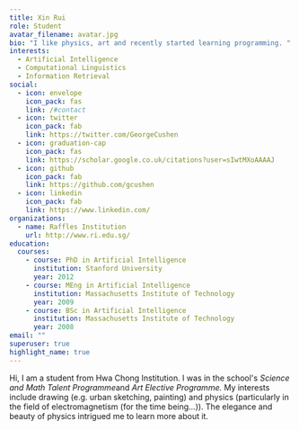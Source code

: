 ```yaml
---
title: Xin Rui
role: Student
avatar_filename: avatar.jpg
bio: "I like physics, art and recently started learning programming. "
interests:
  - Artificial Intelligence
  - Computational Linguistics
  - Information Retrieval
social:
  - icon: envelope
    icon_pack: fas
    link: /#contact
  - icon: twitter
    icon_pack: fab
    link: https://twitter.com/GeorgeCushen
  - icon: graduation-cap
    icon_pack: fas
    link: https://scholar.google.co.uk/citations?user=sIwtMXoAAAAJ
  - icon: github
    icon_pack: fab
    link: https://github.com/gcushen
  - icon: linkedin
    icon_pack: fab
    link: https://www.linkedin.com/
organizations:
  - name: Raffles Institution
    url: http://www.ri.edu.sg/
education:
  courses:
    - course: PhD in Artificial Intelligence
      institution: Stanford University
      year: 2012
    - course: MEng in Artificial Intelligence
      institution: Massachusetts Institute of Technology
      year: 2009
    - course: BSc in Artificial Intelligence
      institution: Massachusetts Institute of Technology
      year: 2008
email: ""
superuser: true
highlight_name: true
---
```

Hi, I am a student from Hwa Chong Institution. I was in the school's *Science and Math Talent Programme*and *Art Elective Programme.* My interests include drawing (e.g. urban sketching, painting) and physics (particularly in the field of electromagnetism (for the time being...)). The elegance and beauty of physics intrigued me to learn more about it.